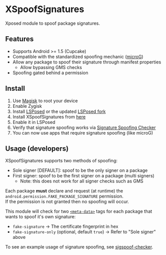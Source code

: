 # XSpoofSignatures

Xposed module to spoof package signatures.

## Features

- Supports Android >= 1.5 (Cupcake)
- Compatible with the standardized spoofing
  mechanic ([microG](https://github.com/microg/GmsCore/tree/a787b52ccc56b2e197bf38e1229bb4206538cd12/patches))
- Allow any package to spoof their signature through manifest properties
	- Allow bypassing GMS checks
- Spoofing gated behind a permission

## Install

1. Use [Magisk](https://github.com/topjohnwu/Magisk) to root your device
2. Enable Zygisk
3. Install [LSPosed](https://github.com/LSPosed/LSPosed) or the updated [LSPosed fork](https://github.com/mywalkb/LSPosed_mod)
4. Install XSpoofSignatures from [here](https://github.com/rushiiMachine/XSpoofSignatures/releases/latest)
5. Enable it in LSPosed
6. Verify that signature spoofing works via [Signature Spoofing Checker](https://f-droid.org/en/packages/lanchon.sigspoof.checker)
7. You can now use apps that require signature spoofing (like microG)

## Usage (developers)

XSpoofSignatures supports two methods of spoofing:

- Sole signer [DEFAULT]: spoof to be the only signer on a package
- First signer: spoof to be the first signer on a package (multi signers)
	- Note: this does not work for all signer checks such as GMS

Each package **must** declare and request (at runtime) the `android.permission.FAKE_PACKAGE_SIGNATURE` permission.\
If the permission is not granted then no spoofing will occur.

This module will check for two [`<meta-data>`](https://developer.android.com/guide/topics/manifest/meta-data-element) tags for each package that wants
to spoof it's own signature:

- `fake-signature` -> The certificate fingerprint in hex
- `fake-signature-only` (optional, default `true`) -> Refer to "Sole signer" above

To see an example usage of signature spoofing, see [sigspoof-checker](https://github.com/Lanchon/sigspoof-checker).
